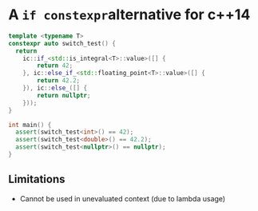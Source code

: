 # A `if constexpr`alternative for c++14

```c++
template <typename T>
constexpr auto switch_test() {
  return
    ic::if_<std::is_integral<T>::value>([] {
        return 42;
    }, ic::else_if_<std::floating_point<T>::value>([] {
        return 42.2;
    }), ic::else_([] {
        return nullptr;    
    }));
}

int main() {
  assert(switch_test<int>() == 42);
  assert(switch_test<double>() == 42.2);
  assert(switch_test<nullptr>() == nullptr);
}
```

## Limitations

- Cannot be used in unevaluated context (due to lambda usage)
